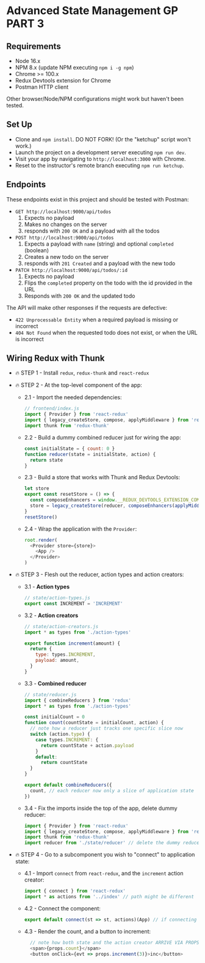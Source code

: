 # Advanced State Management GP PART 3

## Requirements

- Node 16.x
- NPM 8.x (update NPM executing `npm i -g npm`)
- Chrome >= 100.x
- Redux Devtools extension for Chrome
- Postman HTTP client

Other browser/Node/NPM configurations might work but haven't been tested.

## Set Up

- Clone and `npm install`. DO NOT FORK! (Or the "ketchup" script won't work.)
- Launch the project on a development server executing `npm run dev`.
- Visit your app by navigating to `http://localhost:3000` with Chrome.
- Reset to the instructor's remote branch executing `npm run ketchup`.

## Endpoints

These endpoints exist in this project and should be tested with Postman:

- `GET http://localhost:9000/api/todos`
  1. Expects no payload
  2. Makes no changes on the server
  3. responds with `200 OK` and a payload with all the todos
- `POST http://localhost:9000/api/todos`
  1. Expects a payload with `name` (string) and optional `completed` (boolean)
  2. Creates a new todo on the server
  3. responds with `201 Created` and a payload with the new todo
- `PATCH http://localhost:9000/api/todos/:id`
  1. Expects no payload
  2. Flips the `completed` property on the todo with the id provided in the URL
  3. Responds with `200 OK` and the updated todo

The API will make other responses if the requests are defective:

- `422 Unprocessable Entity` when a required payload is missing or incorrect
- `404 Not Found` when the requested todo does not exist, or when the URL is incorrect

## Wiring Redux with Thunk

- 🔥 STEP 1 - Install `redux`, `redux-thunk` and `react-redux`
- 🔥 STEP 2 - At the top-level component of the app:
  - 2.1 - Import the needed dependencies:

    ```js
    // frontend/index.js
    import { Provider } from 'react-redux'
    import { legacy_createStore, compose, applyMiddleware } from 'redux'
    import thunk from 'redux-thunk'
    ```

  - 2.2 - Build a dummy combined reducer just for wiring the app:

    ```js
    const initialState = { count: 0 }
    function reducer(state = initialState, action) {
      return state
    }
    ```

  - 2.3 - Build a store that works with Thunk and Redux Devtools:

    ```js
    let store
    export const resetStore = () => {
      const composeEnhancers = window.__REDUX_DEVTOOLS_EXTENSION_COMPOSE__ || compose
      store = legacy_createStore(reducer, composeEnhancers(applyMiddleware(thunk)))
    }
    resetStore()
    ```

  - 2.4 - Wrap the application with the `Provider`:

    ```js
    root.render(
      <Provider store={store}>
        <App />
      </Provider>
    )
    ```

- 🔥 STEP 3 - Flesh out the reducer, action types and action creators:

  - 3.1 - __Action types__

    ```js
    // state/action-types.js
    export const INCREMENT = 'INCREMENT'
    ```

  - 3.2 - __Action creators__

    ```js
    // state/action-creators.js
    import * as types from './action-types'

    export function increment(amount) {
      return {
        type: types.INCREMENT,
        payload: amount,
      }
    }
    ```

  - 3.3 - __Combined reducer__

    ```js
    // state/reducer.js
    import { combineReducers } from 'redux'
    import * as types from './action-types'

    const initialCount = 0
    function count(countState = initialCount, action) {
      // note how a reducer just tracks one specific slice now
      switch (action.type) {
        case types.INCREMENT: {
          return countState + action.payload
        }
        default:
          return countState
      }
    }

    export default combineReducers({
      count, // each reducer now only a slice of application state
    })
    ```

  - 3.4 - Fix the imports inside the top of the app, delete dummy reducer:

    ```js
    import { Provider } from 'react-redux'
    import { legacy_createStore, compose, applyMiddleware } from 'redux'
    import thunk from 'redux-thunk'
    import reducer from './state/reducer' // delete the dummy reducer in this file
    ```

- 🔥 STEP 4 - Go to a subcomponent you wish to "connect" to application state:
  - 4.1 - Import `connect` from `react-redux`, and the `increment` action creator:

    ```js
    import { connect } from 'react-redux'
    import * as actions from '../index' // path might be different
    ```

  - 4.2 - Connect the component:

    ```js
    export default connect(st => st, actions)(App) // if connecting App
    ```

  - 4.3 - Render the count, and a button to increment:

    ```js
      // note how both state and the action creator ARRIVE VIA PROPS
      <span>{props.count}</span>
      <button onClick={evt => props.increment(3)}>inc</button>
    ```
